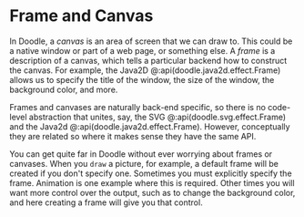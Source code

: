 # Frame and Canvas

In Doodle, a *canvas* is an area of screen that we can draw to. This could be a native window or part of a web page, or something else. A *frame* is a description of a canvas, which tells a particular backend how to construct the canvas. For example, the Java2D @:api(doodle.java2d.effect.Frame) allows us to specify the title of the window, the size of the window, the background color, and more. 

Frames and canvases are naturally back-end specific, so there is no code-level abstraction that unites, say, the SVG  @:api(doodle.svg.effect.Frame) and the Java2d @:api(doodle.java2d.effect.Frame). However, conceptually they are related so where it makes sense they have the same API.

You can get quite far in Doodle without ever worrying about frames or canvases. When you `draw` a picture, for example, a default frame will be created if you don't specify one. Sometimes you must explicitly specify the frame. Animation is one example where this is required. Other times you will want more control over the output, such as to change the background color, and here creating a frame will give you that control.

